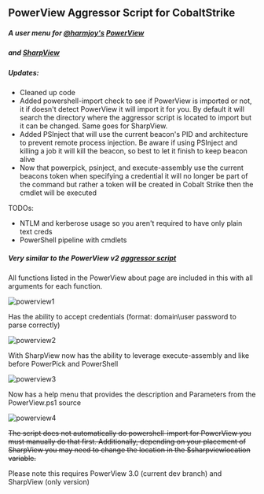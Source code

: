 
## PowerView Aggressor Script for CobaltStrike 

##### A user menu for [@harmjoy's](https://twitter.com/harmj0y) [PowerView](https://github.com/PowerShellMafia/PowerSploit/blob/dev/Recon/PowerView.ps1)
##### and [SharpView](https://github.com/tevora-threat/SharpView)

##### Updates:
   * Cleaned up code
   * Added powershell-import check to see if PowerView is imported or not, it if doesn't detect PowerView it will import it for you. By default it will search the directory where the aggressor script is located to import but it can be changed. Same goes for SharpView.
   * Added PSInject that will use the current beacon's PID and architecture to prevent remote process injection. Be aware if using PSInject and killing a job it will kill the beacon, so best to let it finish to keep beacon alive
   * Now that powerpick, psinject, and execute-assembly use the current beacons token when specifying a credential it will no longer be part of the command but rather a token will be created in Cobalt Strike then the cmdlet will be executed

TODOs:
   * NTLM and kerberose usage so you aren't required to have only plain text creds
   * PowerShell pipeline with cmdlets

##### Very similar to the PowerView v2 [aggressor script](https://github.com/tevora-threat/aggressor-powerview)

All functions listed in the PowerView about page are included in this with all arguments for each function.

![powerview1](https://user-images.githubusercontent.com/9096315/43167904-31311bf4-8f50-11e8-9c89-1b86fb69e5ff.png)

Has the ability to accept credentials (format: domain\user password to parse correctly) 

![powerview2](https://user-images.githubusercontent.com/9096315/43167890-2d9f74e0-8f50-11e8-80e9-c994c54eb56b.png)

With SharpView now has the ability to leverage execute-assembly and like before PowerPick and PowerShell

![powerview3](https://user-images.githubusercontent.com/9096315/43167896-30078ca4-8f50-11e8-9a6c-dcd333ddae1b.png)


Now has a help menu that provides the description and Parameters from the PowerView.ps1 source

![powerview4](https://user-images.githubusercontent.com/9096315/43167905-31f7ae72-8f50-11e8-93b0-edb1df5b16f7.png)


~~The script does not automatically do powershell-import for PowerView you must manually do that first. Additionally, depending on your placement of SharpView you may need to change the location in the $sharpviewlocation variable.~~

Please note this requires PowerView 3.0 (current dev branch) and SharpView (only version)
